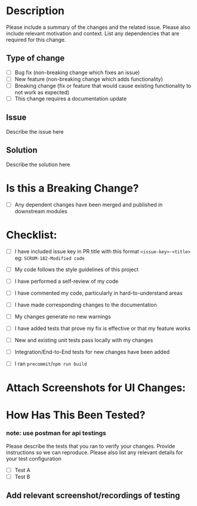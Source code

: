 # Description

Please include a summary of the changes and the related issue. Please also include relevant motivation and context. List any dependencies that are required for this change.

## Type of change
- [ ] Bug fix (non-breaking change which fixes an issue)
- [ ] New feature (non-breaking change which adds functionality)
- [ ] Breaking change (fix or feature that would cause existing functionality to not work as expected)
- [ ] This change requires a documentation update

## Issue
Describe the issue here

## Solution
Describe the solution here

# Is this a Breaking Change?
- [ ] Any dependent changes have been merged and published in downstream modules

# Checklist:

- [ ] I have included issue key in PR title with this format `<issue-key>-<title>` eg: `SCRUM-182-Modified code`
- [ ] My code follows the style guidelines of this project
- [ ] I have performed a self-review of my code
- [ ] I have commented my code, particularly in hard-to-understand areas
- [ ] I have made corresponding changes to the documentation
- [ ] My changes generate no new warnings
- [ ] I have added tests that prove my fix is effective or that my feature works
- [ ] New and existing unit tests pass locally with my changes
- [ ] Integration/End-to-End tests for new changes have been added
- [ ] I ran `precommit`/`npm run build`


# Attach Screenshots for UI Changes:

# How Has This Been Tested?
### note: use postman for api testings
Please describe the tests that you ran to verify your changes. Provide instructions so we can reproduce. Please also list any relevant details for your test configuration

- [ ] Test A
- [ ] Test B

## Add relevant screenshot/recordings of testing
